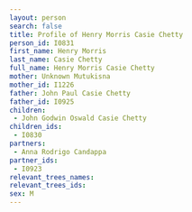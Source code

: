 ```yaml
---
layout: person
search: false
title: Profile of Henry Morris Casie Chetty
person_id: I0831
first_name: Henry Morris
last_name: Casie Chetty
full_name: Henry Morris Casie Chetty
mother: Unknown Mutukisna
mother_id: I1226
father: John Paul Casie Chetty
father_id: I0925
children:
 - John Godwin Oswald Casie Chetty
children_ids:
 - I0830
partners:
 - Anna Rodrigo Candappa
partner_ids:
 - I0923
relevant_trees_names:
relevant_trees_ids:
sex: M
---
```


